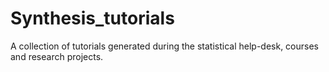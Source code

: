 # Synthesis_tutorials
A collection of tutorials generated during the statistical help-desk, courses and research projects.
